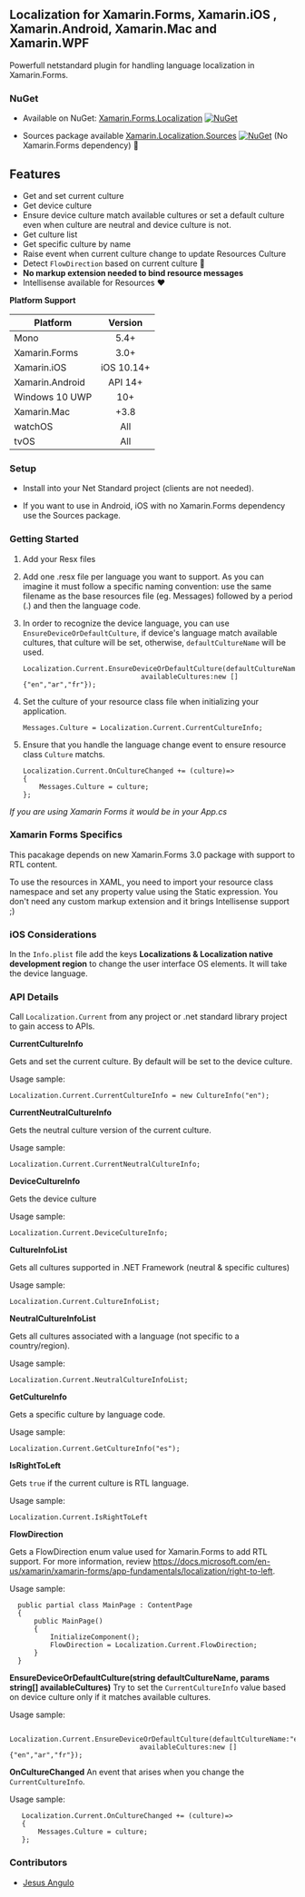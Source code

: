 ## Localization for Xamarin.Forms, Xamarin.iOS , Xamarin.Android, Xamarin.Mac and Xamarin.WPF
Powerfull netstandard plugin for handling language localization in Xamarin.Forms.

### NuGet
* Available on NuGet: [Xamarin.Forms.Localization](https://www.nuget.org/packages/Xamarin.Forms.Localization) [![NuGet](https://img.shields.io/nuget/v/Xamarin.Forms.Localization.svg?label=NuGet)](https://www.nuget.org/packages/Xamarin.Forms.Localization)

* Sources package available [Xamarin.Localization.Sources](https://www.nuget.org/packages/Xamarin.Localization.Sources)  [![NuGet](https://img.shields.io/nuget/v/Xamarin.Localization.Sources.svg?label=NuGet)](https://www.nuget.org/packages/Xamarin.Localization.Sources) (No Xamarin.Forms dependency) :gift:

## Features

- Get and set current culture
- Get device culture
- Ensure device culture match available cultures or set a default culture even when culture are neutral and device culture is not.
- Get culture list
- Get specific culture by name
- Raise event when current culture change to update Resources Culture
- Detect `FlowDirection` based on current culture :gift:
- **No markup extension needed to bind resource messages**
- Intellisense available for Resources :heart:

**Platform Support**

|Platform|Version|
| ------------------- | :------------------: |
|Mono| 5.4+|
|Xamarin.Forms| 3.0+|
|Xamarin.iOS|iOS 10.14+|
|Xamarin.Android|API 14+|
|Windows 10 UWP|10+|
|Xamarin.Mac|+3.8|
|watchOS|All|
|tvOS|All|

### Setup
* Install into your Net Standard project (clients are not needed).

* If you want to use in Android, iOS with no Xamarin.Forms dependency use the Sources package.

### Getting Started

1. Add your Resx files

2. Add one .resx file per language you want to support. As you can imagine it must follow a specific naming convention: use the same filename as the base resources file (eg. Messages) followed by a period (.) and then the language code.

3. In order to recognize the device language, you can use `EnsureDeviceOrDefaultCulture`, if device's language match available cultures, that culture will be set, otherwise, `defaultCultureName` will be used.

       Localization.Current.EnsureDeviceOrDefaultCulture(defaultCultureName:"en",
                                    availableCultures:new []{"en","ar","fr"});

4. Set the culture of your resource class file when initializing your application.

       Messages.Culture = Localization.Current.CurrentCultureInfo;

5. Ensure that you handle the language change event to ensure resource class `Culture` matchs.

       Localization.Current.OnCultureChanged += (culture)=>
       {
           Messages.Culture = culture;
       };
       
*If you are using Xamarin Forms it would be in your App.cs*

### Xamarin Forms Specifics

This pacakage depends on new Xamarin.Forms 3.0 package with support to RTL content.

To use the resources in XAML, you need to import your resource class namespace and set any property value using the Static expression. You don't need any custom markup extension and it brings Intellisense support ;)



### iOS Considerations
In the `Info.plist` file add the keys **Localizations & Localization native development region** to change the user interface OS elements. It will take the device language.


### API Details

Call `Localization.Current` from any project or .net standard library project to gain access to APIs.

**CurrentCultureInfo**

Gets and set the current culture. By default will be set to the device culture.

Usage sample:

    Localization.Current.CurrentCultureInfo = new CultureInfo("en");

**CurrentNeutralCultureInfo**

Gets the neutral culture version of the current culture.

Usage sample:

    Localization.Current.CurrentNeutralCultureInfo;

**DeviceCultureInfo**

Gets the device culture

Usage sample:

    Localization.Current.DeviceCultureInfo;

**CultureInfoList**

Gets all cultures supported in .NET Framework (neutral & specific cultures)

Usage sample:

    Localization.Current.CultureInfoList;

**NeutralCultureInfoList**

Gets all cultures associated with a language (not specific to a country/region).

Usage sample:

    Localization.Current.NeutralCultureInfoList;

**GetCultureInfo**

Gets a specific culture by language code.

Usage sample:

    Localization.Current.GetCultureInfo("es");
    
**IsRightToLeft**

Gets `true` if the current culture is RTL language. 

Usage sample:

    Localization.Current.IsRightToLeft

**FlowDirection**

Gets a FlowDirection enum value used for Xamarin.Forms to add RTL support. For more information, review https://docs.microsoft.com/en-us/xamarin/xamarin-forms/app-fundamentals/localization/right-to-left.

Usage sample:

      public partial class MainPage : ContentPage
      {
          public MainPage()
          {
              InitializeComponent();
              FlowDirection = Localization.Current.FlowDirection;
          }
      }
     
**EnsureDeviceOrDefaultCulture(string defaultCultureName, params string[] availableCultures)**
Try to set the `CurrentCultureInfo` value based on device culture only if it matches available cultures.

Usage sample:

       Localization.Current.EnsureDeviceOrDefaultCulture(defaultCultureName:"en",
                                    availableCultures:new []{"en","ar","fr"});

**OnCultureChanged**
An event that arises when you change the `CurrentCultureInfo`.

Usage sample:

       Localization.Current.OnCultureChanged += (culture)=>
       {
           Messages.Culture = culture;
       };

### Contributors

* [Jesus Angulo](https://github.com/jesulink2514)
